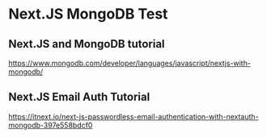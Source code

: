 # Next.JS MongoDB Test

## Next.JS and MongoDB tutorial

https://www.mongodb.com/developer/languages/javascript/nextjs-with-mongodb/

## Next.JS Email Auth Tutorial

https://itnext.io/next-js-passwordless-email-authentication-with-nextauth-mongodb-397e558bdcf0  
